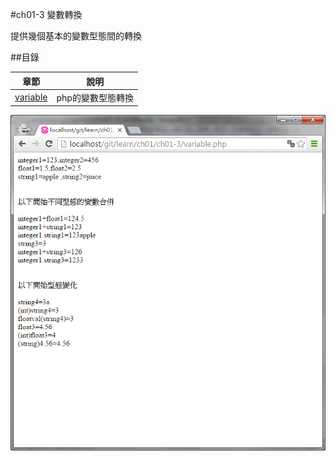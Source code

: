 #ch01-3 變數轉換


提供幾個基本的變數型態間的轉換


##目錄

|章節                                        |說明                                         |
|--------------------------------------------|---------------------------------------------|
|[variable](variable.php)                    |php的變數型態轉換                            |

![result](ch01-3.png)